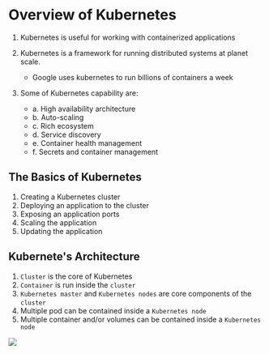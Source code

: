 # Overview of Kubernetes

1. Kubernetes is useful for working with containerized applications

2. Kubernetes is a framework for running distributed systems at planet scale.
    - Google uses kubernetes to run billions of containers a week

3. Some of Kubernetes capability are:
    - a. High availability architecture
    - b. Auto-scaling
    - c. Rich ecosystem
    - d. Service discovery
    - e. Container health management
    - f. Secrets and container management

## The Basics of Kubernetes

1. Creating a Kubernetes cluster
2. Deploying an application to the cluster
3. Exposing an application ports
4. Scaling the application
5. Updating the application

## Kubernete's Architecture

1. `Cluster` is the core of Kubernetes
2. `Container` is run inside the `cluster`
3. `Kubernetes master` and `Kubernetes nodes` are core components of the `cluster`
3. Multiple pod can be contained inside a `Kubernetes node`
4. Multiple container and/or volumes can be contained inside a `Kubernetes node` 

<img src="https://user-images.githubusercontent.com/6856382/219832362-846d2aa5-9f9b-422f-97b5-88c2a86461ac.png">